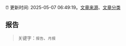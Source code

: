 :alarm_clock: 更新时间: 2025-05-07 06:49:19。[文章来源](/README.md)、[文章分类](/TAGS.md)

## 报告


> 关键字：`报告`、`月报`




